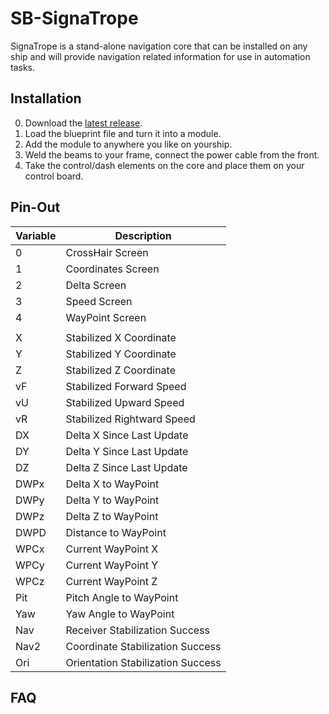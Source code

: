 # SB-SignaTrope
SignaTrope is a stand-alone navigation core that can be installed on any ship and will provide navigation related information for use in automation tasks.

## Installation

0) Download the [latest release](https://github.com/d6rks1lv3rz3r0/SB-SignaTrope/releases/download/v.0.1.2/SignaTrope.v0.1.2.fbe).
1) Load the blueprint file and turn it into a module.
2) Add the module to anywhere you like on yourship.
3) Weld the beams to your frame, connect the power cable from the front.
4) Take the control/dash elements on the core and place them on your control board.

## Pin-Out
| Variable  | Description |
|------|-----------------------------------|
| 0    | CrossHair Screen                  |
| 1    | Coordinates Screen                |
| 2    | Delta Screen                      |
| 3    | Speed Screen                      |
| 4    | WayPoint Screen                   |
|      |                                   |
| X    | Stabilized X Coordinate           |
| Y    | Stabilized Y Coordinate           |
| Z    | Stabilized Z Coordinate           |
| vF   | Stabilized Forward Speed          |
| vU   | Stabilized Upward Speed           |
| vR   | Stabilized Rightward Speed        |
| DX   | Delta X Since Last Update         |
| DY   | Delta Y Since Last Update         |
| DZ   | Delta Z Since Last Update         |
| DWPx | Delta X to WayPoint               |
| DWPy | Delta Y to WayPoint               |
| DWPz | Delta Z to WayPoint               |
| DWPD | Distance to WayPoint              |
| WPCx | Current WayPoint X                |
| WPCy | Current WayPoint Y                |
| WPCz | Current WayPoint Z                |
| Pit  | Pitch Angle to WayPoint           |
| Yaw  | Yaw Angle to WayPoint             |
| Nav  | Receiver Stabilization Success    |
| Nav2 | Coordinate Stabilization Success  |
| Ori  | Orientation Stabilization Success |

## FAQ

